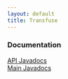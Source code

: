 ```yaml
---
layout: default
title: Transfuse
---
```



### Documentation

<a href="javadocs/api/index.html">API Javadocs</a>
<br/>
<a href="javadocs/main/index.html">Main Javadocs</a>
